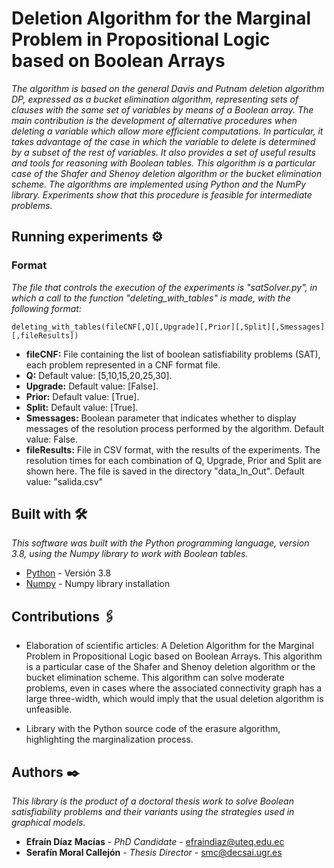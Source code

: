 # Deletion Algorithm for the Marginal Problem in Propositional Logic based on Boolean Arrays
_The algorithm is based on the general Davis and Putnam deletion algorithm DP, expressed as a bucket elimination algorithm, representing sets of clauses with the same set of variables by means of a Boolean array. The main contribution is the development of alternative procedures when deleting a variable which allow more efficient computations. In particular, it takes advantage of the case in which the variable to delete is determined by a subset of the rest of variables. It also provides a set of useful results and tools for reasoning with Boolean tables. This algorithm is a particular case of the Shafer and Shenoy deletion algorithm or the bucket elimination scheme. The algorithms are implemented using Python and the NumPy library. Experiments show that this procedure is feasible for intermediate problems._

## Running experiments ⚙️
### Format
_The file that controls the execution of the experiments is "satSolver.py", in which a call to the function "deleting_with_tables" is made, with the following format:_
```
deleting_with_tables(fileCNF[,Q][,Upgrade][,Prior][,Split][,Smessages][,fileResults])
```
* **fileCNF:** File containing the list of boolean satisfiability problems (SAT), each problem represented in a CNF format file.
* **Q:** Default value: [5,10,15,20,25,30].
* **Upgrade:** Default value: [False].
* **Prior:** Default value: [True].
* **Split:** Default value: [True].
* **Smessages:** Boolean parameter that indicates whether to display messages of the resolution process performed by the algorithm. Default value: False.
* **fileResults:** File in CSV format, with the results of the experiments. The resolution times for each combination of Q, Upgrade, Prior and Split are shown here. The file is saved in the directory "data_In_Out". Default value: "salida.csv"

## Built with 🛠️

_This software was built with the Python programming language, version 3.8, using the Numpy library to work with Boolean tables._

* [Python](https://www.python.org/downloads/release/python-380/) - Versión 3.8
* [Numpy](https://numpy.org/install/) - Numpy library installation

## Contributions 🖇️

* Elaboration of scientific articles: A Deletion Algorithm for the Marginal Problem in Propositional Logic based on Boolean Arrays. This algorithm is a particular case of the Shafer and Shenoy deletion algorithm or the bucket elimination scheme. This algorithm can solve moderate problems, even in cases where the associated connectivity graph has a large three-width, which would imply that the usual deletion algorithm is unfeasible.

* Library with the Python source code of the erasure algorithm, highlighting the marginalization process.

## Authors ✒️

_This library is the product of a doctoral thesis work to solve Boolean satisfiability problems and their variants using the strategies used in graphical models._

* **Efraín Díaz Macías** - *PhD Candidate* - [efraindiaz@uteq.edu.ec](efraindiaz@uteq.edu.ec)
* **Serafín Moral Callejón** - *Thesis Director* - [smc@decsai.ugr.es](efraindiaz@uteq.edu.ec)